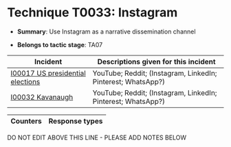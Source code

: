 # Technique T0033: Instagram

* **Summary**: Use Instagram as a narrative dissemination channel

* **Belongs to tactic stage**: TA07


| Incident | Descriptions given for this incident |
| -------- | -------------------- |
| [I00017 US presidential elections](../incidents/I00017.md) | YouTube; Reddit; (Instagram, LinkedIn; Pinterest; WhatsApp?) |
| [I00032 Kavanaugh](../incidents/I00032.md) | YouTube; Reddit; (Instagram, LinkedIn; Pinterest; WhatsApp?) |



| Counters | Response types |
| -------- | -------------- |


DO NOT EDIT ABOVE THIS LINE - PLEASE ADD NOTES BELOW